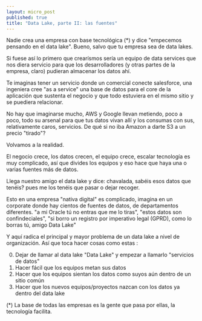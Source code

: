 ```yaml
---
layout: micro_post
published: true
title: "Data Lake, parte II: las fuentes"
---
```


Nadie crea una empresa con base tecnológica (*) y dice "empecemos pensando en el data lake". Bueno, salvo que tu empresa sea de data lakes.

Si fuese así lo primero que crearísmos sería un equipo de data services que nos diera servicio para que los desarrolladores (y otras partes de la empresa, claro) pudieran almacenar los datos ahí.

Te imaginas tener un servicio donde un comercial conecte salesforce, una ingeniera cree "as a service" una base de datos para el core de la aplicación que sustenta el negocio y que todo estuviera en el mismo sitio y se puediera relacionar. 

No hay que imaginarse mucho, AWS y Google llevan metiendo, poco a poco, todo su arsenal para que tus datos vivan allí y los consumas con sus, relativamente caros, servicios. De qué si no iba Amazon a darte S3 a un precio "tirado"?

Volvamos a la realidad.

El negocio crece, los datos crecen, el equipo crece, escalar tecnología es muy complicado, así que divides los equipos y eso hace que haya una o varias fuentes más de datos.

Llega nuestro amigo el data lake y dice: chavalada, sabéis esos datos que tenéis? pues me los tenéis que pasar o dejar recoger.

Esto en una empresa "nativa digital" es complicado, imagina en un corporate donde hay cientos de fuentes de datos, de departamentos diferentes. "a mi Oracle tú no entras que me lo tiras", "estos datos son confindeciales", "si borro un registro por imperativo legal (GPRD), como lo borras tú, amigo Data Lake"

Y aquí radica el principal y mayor problema de un data lake a nivel de organización. Así que toca hacer cosas como estas :

0. Dejar de llamar al data lake "Data Lake" y empezar a llamarlo "servicios de datos"
1. Hacer fácil que los equipos metan sus datos
2. Hacer que los equipos sientan los datos como suyos aún dentro de un sitio común
3. Hacer que los nuevos equipos/proyectos nazcan con los datos ya dentro del data lake 












(*) La base de todas las empresas es la gente que pasa por ellas, la tecnología facilita.


